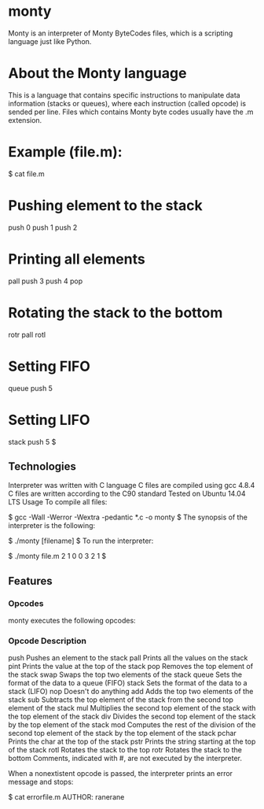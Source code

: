 # monty
 Monty is an interpreter of Monty ByteCodes files, which is a scripting language just like Python.

# About the Monty language
This is a language that contains specific instructions to manipulate data information (stacks or queues), where each instruction (called opcode) is sended per line. Files which contains Monty byte codes usually have the .m extension.

# Example (file.m):

$ cat file.m
# Pushing element to the stack
push 0
push 1
push 2
# Printing all elements
pall
push 3
push 4
pop
# Rotating the stack to the bottom
rotr
pall
rotl
# Setting FIFO
queue
push 5
# Setting LIFO
stack
push 5
$
## Technologies
Interpreter was written with C language
C files are compiled using gcc 4.8.4
C files are written according to the C90 standard
Tested on Ubuntu 14.04 LTS
Usage
To compile all files:

$ gcc -Wall -Werror -Wextra -pedantic *.c -o monty
$
The synopsis of the interpreter is the following:

$ ./monty [filename]
$
To run the interpreter:

$ ./monty file.m
2
1
0
0
3
2
1
$
## Features
### Opcodes
monty executes the following opcodes:

### Opcode	  Description
push	Pushes an element to the stack
pall	Prints all the values on the stack
pint	Prints the value at the top of the stack
pop	Removes the top element of the stack
swap	Swaps the top two elements of the stack
queue	Sets the format of the data to a queue (FIFO)
stack	Sets the format of the data to a stack (LIFO)
nop	Doesn't do anything
add	Adds the top two elements of the stack
sub	Subtracts the top element of the stack from the second top element of the stack
mul	Multiplies the second top element of the stack with the top element of the stack
div	Divides the second top element of the stack by the top element of the stack
mod	Computes the rest of the division of the second top element of the stack by the top element of the stack
pchar	Prints the char at the top of the stack
pstr	Prints the string starting at the top of the stack
rotl	Rotates the stack to the top
rotr	Rotates the stack to the bottom
Comments, indicated with #, are not executed by the interpreter.

When a nonextistent opcode is passed, the interpreter prints an error message and stops:

$ cat errorfile.m
AUTHOR: ranerane
